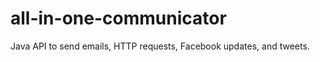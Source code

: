 all-in-one-communicator
=======================

Java API to send emails, HTTP requests, Facebook updates, and tweets.